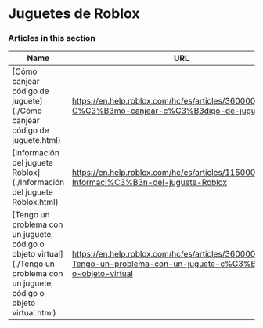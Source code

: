 # Juguetes de Roblox  
### Articles in this section
Name|URL
-|-
[Cómo canjear código de juguete](./Cómo canjear código de juguete.html) |https://en.help.roblox.com/hc/es/articles/360000316606-C%C3%B3mo-canjear-c%C3%B3digo-de-juguete
[Información del juguete Roblox](./Información del juguete Roblox.html) |https://en.help.roblox.com/hc/es/articles/115000362246-Informaci%C3%B3n-del-juguete-Roblox
[Tengo un problema con un juguete, código o objeto virtual](./Tengo un problema con un juguete, código o objeto virtual.html) |https://en.help.roblox.com/hc/es/articles/360000317403-Tengo-un-problema-con-un-juguete-c%C3%B3digo-o-objeto-virtual